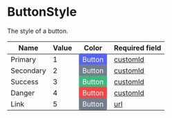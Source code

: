 # ButtonStyle

The style of a button.

| Name      | Value | Color                                                                                                             | Required field                                  |
|-----------|-------|-------------------------------------------------------------------------------------------------------------------|-------------------------------------------------|
| Primary   | 1     | <span style="background-color:#5865f2;padding:4px 8px;border-radius:3px;color:white;line-height:10px">Button</span> | [customId](/docs/v1/api/button/button#customid) |
| Secondary | 2     | <span style="background-color:#737f8d;padding:4px 8px;border-radius:3px;color:white;line-height:10px">Button</span> | [customId](/docs/v1/api/button/button#customid) |
| Success   | 3     | <span style="background-color:#43b581;padding:4px 8px;border-radius:3px;color:white;line-height:10px">Button</span> | [customId](/docs/v1/api/button/button#customid) |
| Danger    | 4     | <span style="background-color:#f04847;padding:4px 8px;border-radius:3px;color:white;line-height:10px">Button</span> | [customId](/docs/v1/api/button/button#customid) |
| Link      | 5     | <span style="background-color:#737f8d;padding:4px 8px;border-radius:3px;color:white;line-height:10px">Button</span> | [url](/docs/v1/api/button/buttonlink#url)       |